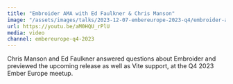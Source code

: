 ```yaml
---
title: "Embroider AMA with Ed Faulkner & Chris Manson"
image: "/assets/images/talks/2023-12-07-embereurope-2023-q4/embroider-ama.jpg"
url: https://youtu.be/aM0HQU_rPlU
media: video
channel: embereurope-q4-2023
---
```


Chris Manson and Ed Faulkner answered questions about Embroider and previewed
the upcoming release as well as Vite support, at the Q4 2023 Ember Europe
meetup.
